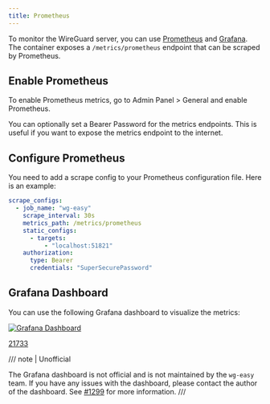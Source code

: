 ```yaml
---
title: Prometheus
---
```


To monitor the WireGuard server, you can use [Prometheus](https://prometheus.io/) and [Grafana](https://grafana.com/). The container exposes a `/metrics/prometheus` endpoint that can be scraped by Prometheus.

## Enable Prometheus

To enable Prometheus metrics, go to Admin Panel > General and enable Prometheus.

You can optionally set a Bearer Password for the metrics endpoints. This is useful if you want to expose the metrics endpoint to the internet.

## Configure Prometheus

You need to add a scrape config to your Prometheus configuration file. Here is an example:

```yaml
scrape_configs:
  - job_name: "wg-easy"
    scrape_interval: 30s
    metrics_path: /metrics/prometheus
    static_configs:
      - targets:
          - "localhost:51821"
    authorization:
      type: Bearer
      credentials: "SuperSecurePassword"
```

## Grafana Dashboard

You can use the following Grafana dashboard to visualize the metrics:

[![Grafana Dashboard](https://grafana.com/api/dashboards/21733/images/16863/image)](https://grafana.com/grafana/dashboards/21733-wireguard/)

[21733](https://grafana.com/grafana/dashboards/21733-wireguard/)

/// note | Unofficial

The Grafana dashboard is not official and is not maintained by the `wg-easy` team. If you have any issues with the dashboard, please contact the author of the dashboard.
See [#1299](https://github.com/wg-easy/wg-easy/pull/1299) for more information.
///
